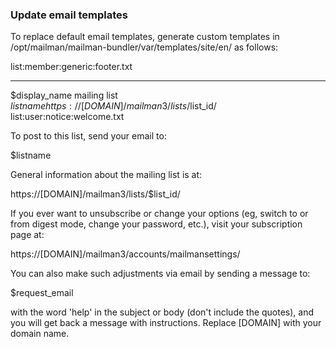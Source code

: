 
### Update email templates

To replace default email templates, generate custom templates in /opt/mailman/mailman-bundler/var/templates/site/en/ as follows:

list:member:generic:footer.txt

_______________________________________________
$display_name mailing list
$listname
https://[DOMAIN]/mailman3/lists/$list_id/
list:user:notice:welcome.txt


To post to this list, send your email to:

  $listname

General information about the mailing list is at:

  https://[DOMAIN]/mailman3/lists/$list_id/

If you ever want to unsubscribe or change your options (eg, switch to or
from digest mode, change your password, etc.), visit your subscription
page at:

  https://[DOMAIN]/mailman3/accounts/mailmansettings/

You can also make such adjustments via email by sending a message to:

  $request_email

with the word 'help' in the subject or body (don't include the quotes), and
you will get back a message with instructions.
Replace [DOMAIN] with your domain name.
